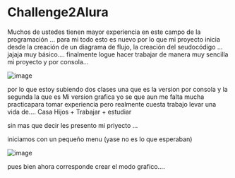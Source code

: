 # Challenge2Alura

Muchos de ustedes tienen mayor experiencia en este campo de la programación ... para mi todo esto es nuevo por lo que mi proyecto inicia desde la creación de un diagrama de flujo, la creación del seudocódigo ... jajaja muy básico.... finalmente logue hacer trabajar de manera muy sencilla mi proyecto y por consola...

![image](https://github.com/zashj/Challenge2Alura/assets/41695358/769ff2eb-5a11-403b-9c67-47f369b94644)

por lo que estoy subiendo dos clases una que es la version por consola y la segunda la que es Mi version grafica yo se que aun me falta mucha practicapara tomar experiencia pero realmente cuesta trabajo levar una vida de.... Casa Hijos +  Trabajar + estudiar 

sin mas que decir les presento mi priyecto ... 

iniciamos con un pequeño menu (yase no es lo que esperaban) 


![image](https://github.com/zashj/Challenge2Alura/assets/41695358/5c583019-efe0-4516-8d40-dd7f3aad2a63)


pues bien ahora corresponde crear el modo grafico.... 
